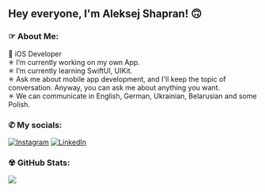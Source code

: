 ## Hey everyone, I'm Aleksej Shapran! 🙃<br>

### ☞ About Me:<br>
 iOS Developer<br>
✳︎ I’m currently working on my own App.<br>
✳︎ I’m currently learning SwiftUI, UIKit.<br>
✳︎ Ask me about mobile app development, and I'll keep the topic of conversation. Anyway, you can ask me about anything you want.<br>
✳︎ We can communicate in English, German, Ukrainian, Belarusian and some Polish.

### ✆ My socials:
[![Instagram](https://img.shields.io/badge/Instagram-%23E4405F.svg?logo=Instagram&logoColor=white)](https://instagram.com/lepranby) [![LinkedIn](https://img.shields.io/badge/LinkedIn-%230077B5.svg?logo=linkedin&logoColor=white)](https://linkedin.com/in/lepranby) <br>

### ☢︎ GitHub Stats:
![](https://github-readme-streak-stats.herokuapp.com/?user=lepranby&theme=dark&hide_border=true)
